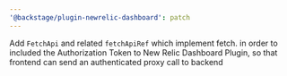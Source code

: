 ```yaml
---
'@backstage/plugin-newrelic-dashboard': patch
---
```


Add `FetchApi` and related `fetchApiRef` which implement fetch. in order to included the Authorization Token to New Relic Dashboard Plugin, so that frontend can send an authenticated proxy call to backend
